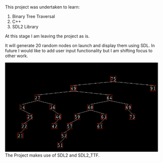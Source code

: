 This project was undertaken to learn: 

1. Binary Tree Traversal
2. C++
3. SDL2 Library

At this stage I am leaving the project as is. 

It will generate 20 random nodes on launch and display them using SDL.
In future I would like to add user input functionality but I am shifting focus to other work.

![Screenshot of App](src/images/appScreen1.PNG)
The Project makes use of SDL2 and SDL2_TTF.
